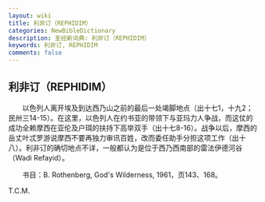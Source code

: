 ```yaml
---
layout: wiki
title: 利非订（REPHIDIM）
categories: NewBibleDictionary
description: 圣经新词典: 利非订（REPHIDIM）
keywords: 利非订, REPHIDIM
comments: false
---
```


## 利非订（REPHIDIM）

　　以色列人离开埃及到达西乃山之前的最后一处竭脚地点（出十七1，十九2；民卅三14-15）。在这里，以色列人在约书亚的带领下与亚玛力人争战，而这仗的成功全赖摩西在亚伦及户珥的扶持下高举双手（出十七8-16）。战争以后，摩西的岳丈叶忒罗游说摩西不要再独力审讯百姓，改而委任助手分担这项工作（出十八）。利非订的确切地点不详，一般都认为是位于西乃西南部的雷法伊德河谷（Wadi Refayid）。

　　书目：B. Rothenberg, God's Wilderness, 1961，页143、168。

T.C.M.








